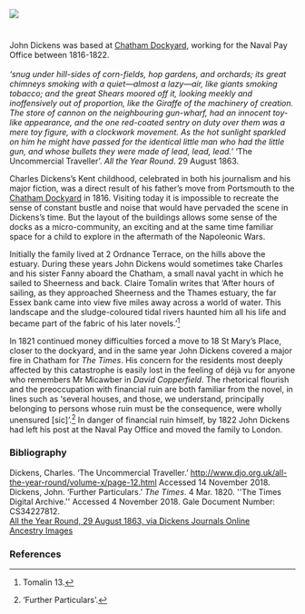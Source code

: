 <a href="https://dev.visual-essays.app"><img src="https://dev-visual-essays.netlify.app/images/ve-button.png"></a>
<param ve-config title="Dickens and Chatham" author="Professor Carolyn Oulton" layout="vtl" banner="/images/banners/19c.jpg">

<param ve-entity eid="Q729006" aliases="Chatham">
<param ve-entity eid="Q1003196" aliases="Sheerness">

#

John Dickens was based at [Chatham Dockyard](/19c/19c-chatham-dockyard), working for the Naval Pay Office between 1816-1822.   
<br>
_‘snug under hill-sides of corn-fields, hop gardens, and orchards; its great chimneys smoking with a quiet—almost a lazy—air, like giants smoking tobacco; and the great Shears moored off it, looking meekly and inoffensively out of proportion, like the Giraffe of the machinery of creation. The store of cannon on the neighbouring gun-wharf, had an innocent toy-like appearance, and the one red-coated sentry on duty over them was a mere toy figure, with a clockwork movement. As the hot sunlight sparkled on him he might have passed for the identical little man who had the little gun, and whose bullets they were made of lead, lead, lead.’_ ‘The Uncommercial Traveller’. _All the Year Round_. 29 August 1863.
<param ve-image url="/dickens/images/Chatham Dockyard.jpg" label="Chatham Dock Yard, engraved by R.Roffe after a drawing by G.Shepherd, published in W.H.Ireland's The County of Kent, 1832." attribution="Copyright Ancestryimages.com n4335">

Charles Dickens’s Kent childhood, celebrated in both his journalism and his major fiction, was a direct result of his father’s move from Portsmouth to the [Chatham Dockyard](/19c/19c-chatham-dockyard) in 1816. Visiting today it is impossible to recreate the sense of constant bustle and noise that would have pervaded the scene in Dickens’s time. But the layout of the buildings allows some sense of the docks as a micro-community, an exciting and at the same time familiar space for a child to explore in the aftermath of the Napoleonic Wars.
<param ve-image url="https://upload.wikimedia.org/wikipedia/commons/d/d7/ChathamMedway.jpg" label="Engraving of Chatham Dockyard from Fort Pitt from Ireland's History of Kent, Vol. 4, 1831. Drawn by G. Sheppard, engraved by R. Roffe." attribution="User Verne Equinox on en.wikipedia, Public domain, via Wikimedia Commons">

Initially the family lived at 2 Ordnance Terrace, on the hills above the estuary. During these years John Dickens would sometimes take Charles and his sister Fanny aboard the Chatham, a small naval yacht in which he sailed to Sheerness and back. Claire Tomalin writes that ‘After hours of sailing, as they approached Sheerness and the Thames estuary, the far Essex bank came into view five miles away across a world of water. This landscape and the sludge-coloured tidal rivers haunted him all his life and became part of the fabric of his later novels.’[^ref1]    
<param ve-image url="https://upload.wikimedia.org/wikipedia/commons/1/14/Joseph_Farington_%281747-1821%29_-_Chatham_Dockyard_-_BHC1782_-_Royal_Museums_Greenwich.jpg" label="Joseph Farington (1747-1821) - Chatham Dockyard - BHC1782 - Royal Museums Greenwich"  attribution="Joseph Farington, Public domain, via Wikimedia Commons">

In 1821 continued money difficulties forced a move to 18 St Mary’s Place, closer to the dockyard, and in the same year John Dickens covered a major fire in Chatham for _The Times_. His concern for the residents most deeply affected by this catastrophe is easily lost in the feeling of déjà vu for anyone who remembers Mr Micawber in _David Copperfield_. The rhetorical flourish and the preoccupation with financial ruin are both familiar from the novel, in lines such as ‘several houses, and those, we understand, principally belonging to persons whose ruin must be the consequence, were wholly unensured [sic]’.[^ref2] In danger of financial ruin himself, by 1822 John Dickens had left his post at the Naval Pay Office and moved the family to London.
<param ve-image url="https://stor.artstor.org/stor/f04e222b-2912-487e-8194-b1a6e24c51c1" label="Chatham Dockyard">

### Bibliography 

Dickens, Charles. ‘The Uncommercial Traveller.’ http://www.djo.org.uk/all-the-year-round/volume-x/page-12.html Accessed 14 November 2018.   
Dickens, John. ‘Further Particulars.’ _The Times_. 4 Mar. 1820. ''The Times Digital Archive.'' Accessed 4 November 2018. Gale Document Number: CS34227812.   
[All the Year Round, 29 August 1863, via Dickens Journals Online](https://lukemckernan.com/2020/06/08/day-dreams-and-bad-dreams/)   
[Ancestry Images](https://www.ancestryimages.com/proddetail.php?prod=h4335) 

### References

[^ref1]: Tomalin 13.
[^ref2]: ‘Further Particulars’.

